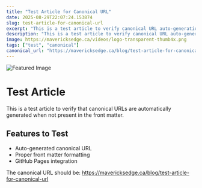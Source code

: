 ```yaml
---
title: "Test Article for Canonical URL"
date: 2025-08-29T22:07:24.153874
slug: test-article-for-canonical-url
excerpt: "This is a test article to verify canonical URL auto-generation."
description: "This is a test article to verify canonical URL auto-generation."
image: https://mavericksedge.ca/videos/logo-transparent-thumb4x.png
tags: ["test", "canonical"]
canonical_url: "https://mavericksedge.ca/blog/test-article-for-canonical-url"
---
```


![Featured Image](https://mavericksedge.ca/videos/logo-transparent-thumb4x.png)


# Test Article

This is a test article to verify that canonical URLs are automatically generated when not present in the front matter.

## Features to Test

- Auto-generated canonical URL
- Proper front matter formatting
- GitHub Pages integration

The canonical URL should be: https://mavericksedge.ca/blog/test-article-for-canonical-url
